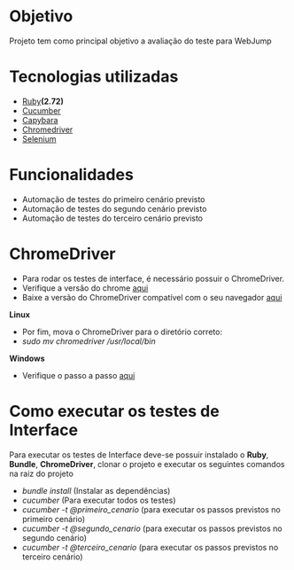# Objetivo
Projeto tem como principal objetivo a avaliação do teste para WebJump

# Tecnologias utilizadas
- [Ruby](https://www.ruby-lang.org/pt/)**(2.72)**
- [Cucumber](https://cucumber.io/)
- [Capybara](https://teamcapybara.github.io/capybara/)
- [Chromedriver](https://chromedriver.chromium.org/downloads)
- [Selenium](https://www.selenium.dev/)

# Funcionalidades
- Automação de testes do primeiro cenário previsto
- Automação de testes do segundo cenário previsto
- Automação de testes do terceiro cenário previsto

# ChromeDriver
- Para rodar os testes de interface, é necessário possuir o ChromeDriver.
- Verifique a versão do chrome [aqui](https://chromedriver.storage.googleapis.com/LATEST_RELEASE)
- Baixe a versão do ChromeDriver compatível com o seu navegador [aqui](https://chromedriver.storage.googleapis.com/index.html)

**Linux**
- Por fim, mova o ChromeDriver para o diretório correto:
- *sudo mv chromedriver /usr/local/bin*

**Windows**
- Verifique o passo a passo [aqui](https://www.youtube.com/watch?v=dz59GsdvUF8)

# Como executar os testes de Interface

Para executar os testes de Interface deve-se possuir instalado o **Ruby**, **Bundle**, **ChromeDriver**, clonar o projeto e executar os seguintes comandos na raiz do projeto
- *bundle install* (Instalar as dependências)
- *cucumber* (Para executar todos os testes)
- *cucumber -t @primeiro_cenario* (para executar os passos previstos no primeiro cenário)
- *cucumber -t @segundo_cenario* (para executar os passos previstos no segundo cenário)
- *cucumber -t @terceiro_cenario* (para executar os passos previstos no terceiro cenário)

